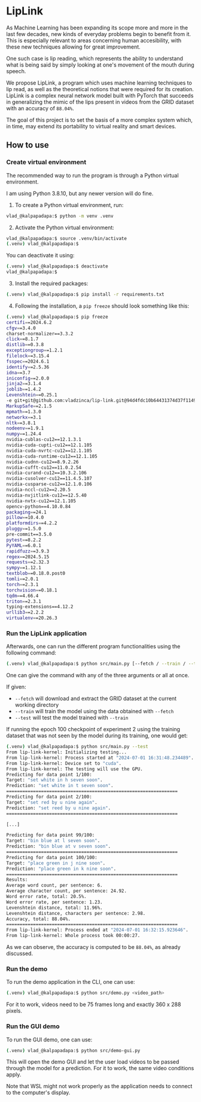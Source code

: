 # LipLink

As Machine Learning has been expanding its scope more and more in the last few decades, new kinds of everyday problems begin to benefit from it. This is especially relevant to areas concerning human accesibility, with these new techniques allowing for great improvement.

One such case is lip reading, which represents the ability to understand what is being said by simply looking at one's movement of the mouth during speech.

We propose LipLink, a program which uses machine learning techniques to lip read, as well as the theoretical notions that were required for its creation. LipLink is a complex neural network model built with PyTorch that succeeds in generalizing the mimic of the lips present in videos from the GRID dataset with an accuracy of `88.04%`.

The goal of this project is to set the basis of a more complex system which, in time, may extend its portability to virtual reality and smart devices.

## How to use

### Create virtual environment

The recommended way to run the program is through a Python virtual environment.

I am using Python 3.8.10, but any newer version will do fine.

1.  To create a Python virtual environment, run:
```bash
vlad_@kalpapadapa:$ python -m venv .venv
```

2.  Activate the Python virtual environment:
```bash
vlad_@kalpapadapa:$ source .venv/bin/activate
(.venv) vlad_@kalpapadapa:$
```

You can deactivate it using:
```bash
(.venv) vlad_@kalpapadapa:$ deactivate
vlad_@kalpapadapa:$
```

3.  Install the required packages:
```bash
(.venv) vlad_@kalpapadapa:$ pip install -r requirements.txt
```

4.  Following the installation, a `pip freeze` should look something like this:
```bash
(.venv) vlad_@kalpapadapa:$ pip freeze
certifi==2024.6.2
cfgv==3.4.0
charset-normalizer==3.3.2
click==8.1.7
distlib==0.3.8
exceptiongroup==1.2.1
filelock==3.15.4
fsspec==2024.6.1
identify==2.5.36
idna==3.7
iniconfig==2.0.0
jinja2==3.1.4
joblib==1.4.2
Levenshtein==0.25.1
-e git+git@github.com:vladzinca/lip-link.git@94d4fdc10b64431374d37f1149c9e9f29111620c#egg=lip_link
MarkupSafe==2.1.5
mpmath==1.3.0
networkx==3.1
nltk==3.8.1
nodeenv==1.9.1
numpy==1.24.4
nvidia-cublas-cu12==12.1.3.1
nvidia-cuda-cupti-cu12==12.1.105
nvidia-cuda-nvrtc-cu12==12.1.105
nvidia-cuda-runtime-cu12==12.1.105
nvidia-cudnn-cu12==8.9.2.26
nvidia-cufft-cu12==11.0.2.54
nvidia-curand-cu12==10.3.2.106
nvidia-cusolver-cu12==11.4.5.107
nvidia-cusparse-cu12==12.1.0.106
nvidia-nccl-cu12==2.20.5
nvidia-nvjitlink-cu12==12.5.40
nvidia-nvtx-cu12==12.1.105
opencv-python==4.10.0.84
packaging==24.1
pillow==10.4.0
platformdirs==4.2.2
pluggy==1.5.0
pre-commit==3.5.0
pytest==8.2.2
PyYAML==6.0.1
rapidfuzz==3.9.3
regex==2024.5.15
requests==2.32.3
sympy==1.12.1
textblob==0.18.0.post0
tomli==2.0.1
torch==2.3.1
torchvision==0.18.1
tqdm==4.66.4
triton==2.3.1
typing-extensions==4.12.2
urllib3==2.2.2
virtualenv==20.26.3
```

### Run the LipLink application

Afterwards, one can run the different program functionalities using the following command:
```bash
(.venv) vlad_@kalpapadapa:$ python src/main.py [--fetch / --train / --test]
```

One can give the command with any of the three arguments or all at once.

If given:

-  `--fetch` will download and extract the GRID dataset at the current working directory
-  `--train` will train the model using the data obtained with `--fetch`
-  `--test` will test the model trained with `--train`

If running the epoch 100 checkpoint of experiment 2 using the training dataset that was not seen by the model during its training, one would get:

```bash
(.venv) vlad_@kalpapadapa:$ python src/main.py --test
From lip-link-kernel: Initializing testing...
From lip-link-kernel: Process started at "2024-07-01 16:31:48.234489".
From lip-link-kernel: Device set to "cuda".
From lip-link-kernel: The testing will use the GPU.
Predicting for data point 1/100:
Target: "set white in h seven soon".
Prediction: "set white in t seven soon".
================================================================
Predicting for data point 2/100:
Target: "set red by u nine again".
Prediction: "set reed by u nine again".
================================================================

[...]

Predicting for data point 99/100:
Target: "bin blue at l seven soon".
Prediction: "bin blue at v seven soon".
================================================================
Predicting for data point 100/100:
Target: "place green in j nine soon".
Prediction: "place green in k nine soon".
================================================================
Results:
Average word count, per sentence: 6.
Average character count, per sentence: 24.92.
Word error rate, total: 20.5%.
Word error rate, per sentence: 1.23.
Levenshtein distance, total: 11.96%.
Levenshtein distance, characters per sentence: 2.98.
Accuracy, total: 88.04%.
================================================================
From lip-link-kernel: Process ended at "2024-07-01 16:32:15.923646".
From lip-link-kernel: Whole process took 00:00:27.
```

As we can observe, the accuracy is computed to be `88.04%`, as already discussed.

### Run the demo

To run the demo application in the CLI, one can use:
```bash
(.venv) vlad_@kalpapadapa:$ python src/demo.py <video_path>
```

For it to work, videos need to be 75 frames long and exactly 360 x 288 pixels.

### Run the GUI demo

To run the GUI demo, one can use:
```bash
(.venv) vlad_@kalpapadapa:$ python src/demo-gui.py
```

This will open the demo GUI and let the user load videos to be passed through the model for a prediction. For it to work, the same video conditions apply.

Note that WSL might not work properly as the application needs to connect to the computer's display.
